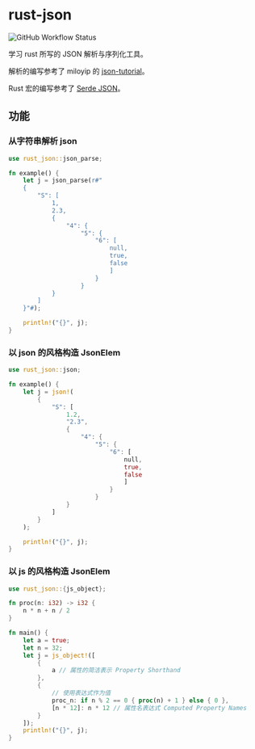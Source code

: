 # rust-json

![GitHub Workflow Status](https://img.shields.io/github/workflow/status/Puellaquae/rust-json/Rust?label=Build%20%26%20Test)

学习 rust 所写的 JSON 解析与序列化工具。

解析的编写参考了 miloyip 的 [json-tutorial](https://github.com/miloyip/json-tutorial)。

Rust 宏的编写参考了 [Serde JSON](https://github.com/serde-rs/json)。

## 功能

### 从字符串解析 json

```rust
use rust_json::json_parse;

fn example() {
    let j = json_parse(r#"
    {
        "S": [
            1, 
            2.3, 
            {
                "4": {
                    "5": {
                        "6": [
                            null,
                            true, 
                            false
                            ]
                        }
                    }
            }
        ]
    }"#);

    println!("{}", j);
}
```

### 以 json 的风格构造 JsonElem

```rust
use rust_json::json;

fn example() {
    let j = json!(
        {
            "S": [
                1.2, 
                "2.3", 
                {
                    "4": {
                        "5": {
                            "6": [
                                null,
                                true, 
                                false
                                ]
                            }
                        }
                }
            ]
        }
    );

    println!("{}", j);
}
```

### 以 js 的风格构造 JsonElem

```rust
use rust_json::{js_object};

fn proc(n: i32) -> i32 {
    n * n + n / 2
}

fn main() {
    let a = true;
    let n = 32;
    let j = js_object!([
        {
            a // 属性的简洁表示 Property Shorthand
        },
        {
            // 使用表达式作为值
            proc_n: if n % 2 == 0 { proc(n) + 1 } else { 0 }, 
            [n * 12]: n * 12 // 属性名表达式 Computed Property Names
        }
    ]);
    println!("{}", j);
}
```